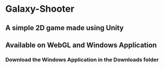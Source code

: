 # Galaxy-Shooter
 
## A simple 2D game made using Unity
## Available on WebGL and Windows Application

### Download the Windows Application in the Downloads folder
